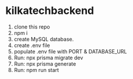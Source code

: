 # kilkatechbackend


1. clone this repo
2. npm i
3. create MySQL database.
4. create .env file
5. populate .env file with PORT & DATABASE_URL
6. Run: npx prisma migrate dev
7. Run: npx prisma generate
8. Run: npm run start

